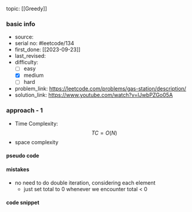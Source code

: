 topic: [[Greedy]]

### basic info
- source: 
- serial no: #leetcode/134 
- first_done: [[2023-09-23]]
- last_revised:
- difficulty:
	- [ ] easy
	- [x] medium
	- [ ] hard
- problem_link: https://leetcode.com/problems/gas-station/description/
- solution_link: https://www.youtube.com/watch?v=lJwbPZGo05A

### approach - 1
- Time Complexity: $$TC = O(N)$$
- space complexity

#### pseudo code

#### mistakes
- no need to do double iteration, considering each element 
	- just set total to 0 whenever we encounter total < 0
#### code snippet
```python

```